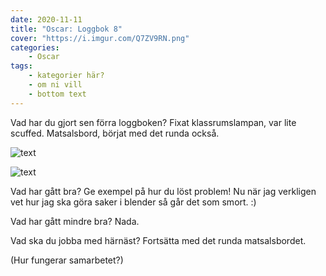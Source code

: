 ```yaml
---
date: 2020-11-11
title: "Oscar: Loggbok 8"
cover: "https://i.imgur.com/Q7ZV9RN.png"
categories: 
    - Oscar
tags:
    - kategorier här?
    - om ni vill
    - bottom text
---
```



Vad har du gjort sen förra loggboken?
Fixat klassrumslampan, var lite scuffed. Matsalsbord, börjat med det runda också.

![text](https://media.discordapp.net/attachments/684766830010826799/776023048213889054/unknown.png?width=956&height=661)

![text](https://cdn.discordapp.com/attachments/684766830010826799/776022892365742080/unknown.png)


Vad har gått bra? Ge exempel på hur du löst problem!
Nu när jag verkligen vet hur jag ska göra saker i blender så går det som smort. :)

Vad har gått mindre bra? 
Nada.

Vad ska du jobba med härnäst?
Fortsätta med det runda matsalsbordet.

(Hur fungerar samarbetet?)
